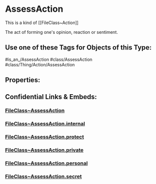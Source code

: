 ﻿---
limit: 9
mapWithTag: true
excludes: 
icon: link-2
version: "2.0"
tagNames:
  - class/AssessAction
  - class/Thing/Action/AssessAction
  - is_an_/AssessAction
  - schema-org/AssessAction
tags:
  - class/FileClass
  - class/AssessAction
  - "#is_an_/AssessAction"
  - class/Thing/Action/AssessAction
extends: FileClass~Thing/FileClass~Action
fields: []
---

# AssessAction
This is a kind of [[FileClass~Action]]

The act of forming one's opinion, reaction or sentiment.


## Use one of these Tags for Objects of this Type:

#is_an_/AssessAction
#class/AssessAction
#class/Thing/Action/AssessAction

## Properties:



## Confidential Links & Embeds: 

### [FileClass~AssessAction](/_public/fileClass/FileClass~Thing/FileClass~Action/FileClass~AssessAction.md) 

### [FileClass~AssessAction.internal](/_internal/fileClass/FileClass~Thing/FileClass~Action/FileClass~AssessAction.internal.md) 

### [FileClass~AssessAction.protect](/_protect/fileClass/FileClass~Thing/FileClass~Action/FileClass~AssessAction.protect.md) 

### [FileClass~AssessAction.private](/_private/fileClass/FileClass~Thing/FileClass~Action/FileClass~AssessAction.private.md) 

### [FileClass~AssessAction.personal](/_personal/fileClass/FileClass~Thing/FileClass~Action/FileClass~AssessAction.personal.md) 

### [FileClass~AssessAction.secret](/_secret/fileClass/FileClass~Thing/FileClass~Action/FileClass~AssessAction.secret.md) 
